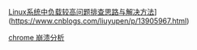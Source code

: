 [Linux系统中负载较高问题排查思路与解决方法](https://www.cnblogs.com/liuyupen/p/13905967.html)](https://www.cnblogs.com/liuyupen/p/13905967.html)

[chrome 崩溃分析](https://blog.5udou.cn/blog/detail/1711630845567)